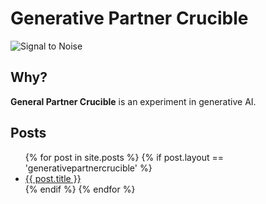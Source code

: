 # Generative Partner Crucible

![Signal to Noise](/PartnerCrucible/Library/generativeAI-title.png)

## Why?

**General Partner Crucible** is an experiment in generative AI.

## Posts

<ul>
{% for post in site.posts %}
  {% if post.layout == 'generativepartnercrucible' %}
    <li>
      <a href="/PartnerCrucible{{ post.url }}">{{ post.title }}</a>
    </li>
  {% endif %}
{% endfor %}
</ul>
